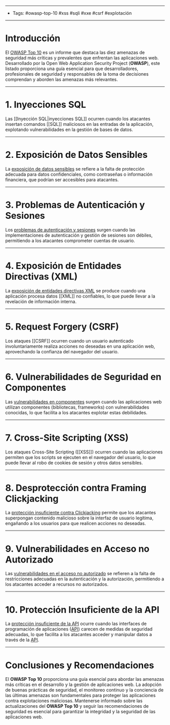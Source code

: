 ___

- Tags: #owasp-top-10 #xss #sqli #xxe #csrf #explotación 

___
# Introducción

El [OWASP Top 10](https://owasp.org/www-project-top-ten/) es un informe que destaca las diez amenazas de seguridad más críticas y prevalentes que enfrentan las aplicaciones web. Desarrollado por la Open Web Application Security Project (**OWASP**), este listado proporciona una guía esencial para que desarrolladores, profesionales de seguridad y responsables de la toma de decisiones comprendan y aborden las amenazas más relevantes.

___
# 1. Inyecciones SQL

Las [[Inyección SQL|inyecciones SQL]] ocurren cuando los atacantes insertan comandos [[SQL]] maliciosos en las entradas de la aplicación, explotando vulnerabilidades en la gestión de bases de datos.

___
# 2. Exposición de Datos Sensibles

La [exposición de datos sensibles](https://owasp.org/www-project-top-ten/OWASP_Top_Ten_2017/Top_10-2017_A3-Sensitive_Data_Exposure) se refiere a la falta de protección adecuada para datos confidenciales, como contraseñas o información financiera, que podrían ser accesibles para atacantes.

___
# 3. Problemas de Autenticación y Sesiones

Los [problemas de autenticación y sesiones](https://owasp.org/www-project-top-ten/OWASP_Top_Ten_2017/Top_10-2017_A2-Broken_Authentication) surgen cuando las implementaciones de autenticación y gestión de sesiones son débiles, permitiendo a los atacantes comprometer cuentas de usuario.

___
# 4. Exposición de Entidades Directivas (XML)

La [exposición de entidades directivas XML](https://owasp.org/www-project-top-ten/OWASP_Top_Ten_2017/Top_10-2017_A4-XML_External_Entities_(XXE)) se produce cuando una aplicación procesa datos [[XML]] no confiables, lo que puede llevar a la revelación de información interna.

___
# 5. Request Forgery (CSRF)

Los ataques [[CSRF]] ocurren cuando un usuario autenticado involuntariamente realiza acciones no deseadas en una aplicación web, aprovechando la confianza del navegador del usuario.

___
# 6. Vulnerabilidades de Seguridad en Componentes

Las [vulnerabilidades en componentes](https://owasp.org/www-project-top-ten/OWASP_Top_Ten_2017/Top_10-2017_A9-Using_Components_with_Known_Vulnerabilities) surgen cuando las aplicaciones web utilizan componentes (bibliotecas, frameworks) con vulnerabilidades conocidas, lo que facilita a los atacantes explotar estas debilidades.

___
# 7. Cross-Site Scripting (XSS)

Los ataques Cross-Site Scripting ([[XSS]]) ocurren cuando las aplicaciones permiten que los scripts se ejecuten en el navegador del usuario, lo que puede llevar al robo de cookies de sesión y otros datos sensibles.

___
# 8. Desprotección contra Framing Clickjacking

La [protección insuficiente contra Clickjacking](https://owasp.org/www-project-top-ten/OWASP_Top_Ten_2017/Top_10-2017_A10-Underprotected_API) permite que los atacantes superpongan contenido malicioso sobre la interfaz de usuario legítima, engañando a los usuarios para que realicen acciones no deseadas.

___
# 9. Vulnerabilidades en Acceso no Autorizado

Las [vulnerabilidades en el acceso no autorizado](https://owasp.org/www-project-top-ten/OWASP_Top_Ten_2017/Top_10-2017_A5-Broken_Access_Control) se refieren a la falta de restricciones adecuadas en la autenticación y la autorización, permitiendo a los atacantes acceder a recursos no autorizados.

___
# 10. Protección Insuficiente de la API

La [protección insuficiente de la API](https://owasp.org/www-project-top-ten/OWASP_Top_Ten_2017/Top_10-2017_A6-Security_Misconfiguration) ocurre cuando las interfaces de programación de aplicaciones ([API](https://es.wikipedia.org/wiki/API)) carecen de medidas de seguridad adecuadas, lo que facilita a los atacantes acceder y manipular datos a través de la [API](https://es.wikipedia.org/wiki/API).

____
# Conclusiones y Recomendaciones

El **OWASP Top 10** proporciona una guía esencial para abordar las amenazas más críticas en el desarrollo y la gestión de aplicaciones web. La adopción de buenas prácticas de seguridad, el monitoreo continuo y la conciencia de las últimas amenazas son fundamentales para proteger las aplicaciones contra explotaciones maliciosas. Mantenerse informado sobre las actualizaciones del **OWASP Top 10** y seguir las recomendaciones de seguridad es esencial para garantizar la integridad y la seguridad de las aplicaciones web.